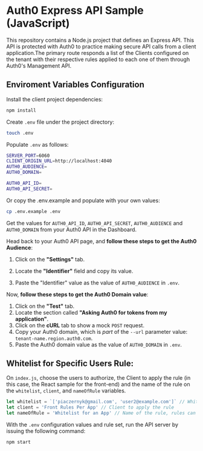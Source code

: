 # Auth0 Express API Sample (JavaScript)

This repository contains a Node.js project that defines an Express API. This API is protected with Auth0 to practice making secure API calls from a client application.The primary route responds a list of the Clients configured on the tenant with their respective rules applied to each one of them through Auth0's Management API.

## Enviroment Variables Configuration

Install the client project dependencies:

```bash
npm install
```

Create `.env` file under the project directory:

```bash
touch .env
```

Populate `.env` as follows:

```bash
SERVER_PORT=6060
CLIENT_ORIGIN_URL=http://localhost:4040
AUTH0_AUDIENCE=
AUTH0_DOMAIN=

AUTH0_API_ID=
AUTH0_API_SECRET=
```
Or copy the .env.example and populate with your own values:
```bash
cp .env.example .env
```

Get the values for `AUTH0_API_ID`, `AUTH0_API_SECRET`, `AUTH0_AUDIENCE` and `AUTH0_DOMAIN` from your Auth0 API in the Dashboard.

Head back to your Auth0 API page, and **follow these steps to get the Auth0 Audience**:


1. Click on the **"Settings"** tab.

2. Locate the **"Identifier"** field and copy its value.

3. Paste the "Identifier" value as the value of `AUTH0_AUDIENCE` in `.env`.

Now, **follow these steps to get the Auth0 Domain value**:


1. Click on the **"Test"** tab.
2. Locate the section called **"Asking Auth0 for tokens from my application"**.
3. Click on the **cURL** tab to show a mock `POST` request.
4. Copy your Auth0 domain, which is _part_ of the `--url` parameter value: `tenant-name.region.auth0.com`.
5. Paste the Auth0 domain value as the value of `AUTH0_DOMAIN` in `.env`.

## Whitelist for Specific Users Rule:

On `index.js`, choose the users to authorize, the Client to apply the rule (in this case, the React sample for the front-end) and the name of the rule on the `whitelist`, `client`, and `nameOfRule` variables.

```js
let whitelist = `['piaczernyk@gmail.com', 'user2@example.com']` // Whitelist of authorized users
let client = 'Front Rules Per App' // Client to apply the rule
let nameOfRule = 'Whitelist for an App' // Name of the rule, rules can't repeat the same name than other rules in the tenant
```


With the `.env` configuration values and rule set, run the API server by issuing the following command:

```bash
npm start
```
